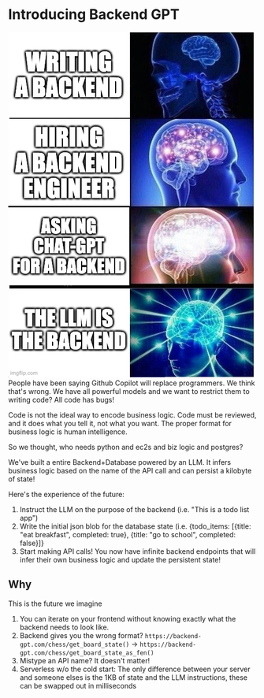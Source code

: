 # Introducing Backend GPT
![Galaxy brain meme (a) Writing a backend (b) hiring a backend engineer (c) Asking ChatGPT for a backend (d) The LLM is the backend](LLM-IS-BACKEND.jpeg)
People have been saying Github Copilot will replace programmers. We think that's wrong. We have all powerful models and we want to restrict them to writing code? All code has bugs!

Code is not the ideal way to encode business logic. Code must be reviewed, and it does what you tell it, not what you want. The proper format for business logic is human intelligence.

So we thought, who needs python and ec2s and biz logic and postgres?

We've built a entire Backend+Database powered by an LLM. It infers business logic based on the name of the API call and can persist a kilobyte of state!

Here's the experience of the future:
1. Instruct the LLM on the purpose of the backend (i.e. "This is a todo list app")
2. Write the initial json blob for the database state (i.e. {todo_items: [{title: "eat breakfast", completed: true}, {title: "go to school", completed: false}]}
3. Start making API calls! You now have infinite backend endpoints that will infer their own business logic and update the persistent state!

## Why
This is the future we imagine
1. You can iterate on your frontend without knowing exactly what the backend needs to look like.
2. Backend gives you the wrong format? `https://backend-gpt.com/chess/get_board_state()` -> `https://backend-gpt.com/chess/get_board_state_as_fen()`
3. Mistype an API name? It doesn't matter!
4. Serverless w/o the cold start: The only difference between your server and someone elses is the 1KB of state and the LLM instructions, these can be swapped out in milliseconds

